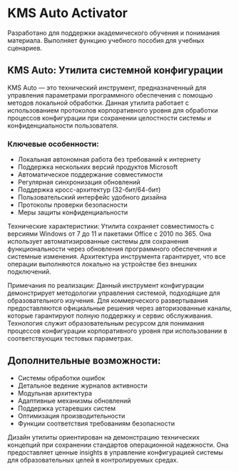 # KMS Auto Activator
Разработано для поддержки академического обучения и понимания материала. Выполняет функцию учебного пособия для учебных сценариев.

## KMS Auto: Утилита системной конфигурации

KMS Auto — это технический инструмент, предназначенный для управления параметрами программного обеспечения с помощью методов локальной обработки. Данная утилита работает с использованием протоколов корпоративного уровня для обработки процессов конфигурации при сохранении целостности системы и конфиденциальности пользователя.

### Ключевые особенности:

- Локальная автономная работа без требований к интернету
- Поддержка нескольких версий продуктов Microsoft
- Автоматическое поддержание совместимости
- Регулярная синхронизация обновлений
- Поддержка кросс-архитектур (32-бит/64-бит)
- Пользовательский интерфейс удобного дизайна
- Протоколы проверки безопасности
- Меры защиты конфиденциальности

Технические характеристики: Утилита сохраняет совместимость с версиями Windows от 7 до 11 и пакетами Office с 2010 по 365. Она использует автоматизированные системы для сохранения функциональности через обновления программного обеспечения и системные изменения. Архитектура инструмента гарантирует, что все операции выполняются локально на устройстве без внешних подключений.

Примечания по реализации: Данный инструмент конфигурации демонстрирует методологии управления системой, подходящие для образовательного изучения. Для коммерческого развертывания предоставляются официальные решения через авторизованные каналы, которые гарантируют полную поддержку и сервис обслуживания. Технология служит образовательным ресурсом для понимания процессов конфигурации корпоративного уровня при использовании в соответствующих тестовых параметрах.

## Дополнительные возможности:

- Системы обработки ошибок
- Детальное ведение журналов активности
- Модульная архитектура
- Адаптивные механизмы обновлений
- Поддержка устаревших систем
- Оптимизация производительности
- Функции соответствия требованиям безопасности

Дизайн утилиты ориентирован на демонстрацию технических концепций при сохранении стандартов операционной надежности. Она предоставляет ценные insights в управление конфигурацией системы для образовательных целей в контролируемых средах.

